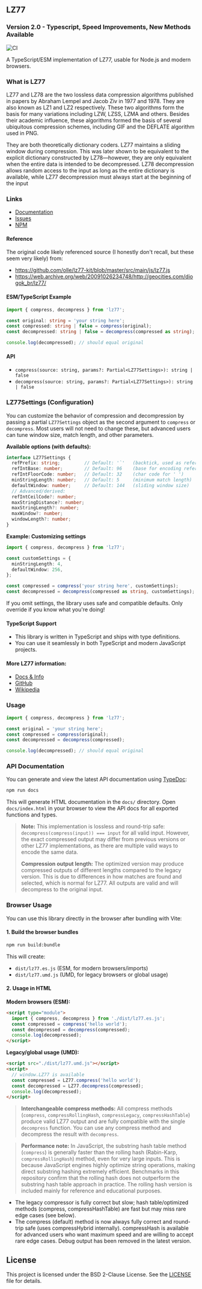 ## LZ77
### Version 2.0 - Typescript, Speed Improvements, New Methods Available
![CI](https://github.com/whoughton/lz77/actions/workflows/ci.yml/badge.svg)

A TypeScript/ESM implementation of LZ77, usable for Node.js and modern browsers.

### What is LZ77
LZ77 and LZ78 are the two lossless data compression algorithms published in papers by Abraham Lempel and Jacob Ziv in 1977 and 1978. They are also known as LZ1 and LZ2 respectively. These two algorithms form the basis for many variations including LZW, LZSS, LZMA and others. Besides their academic influence, these algorithms formed the basis of several ubiquitous compression schemes, including GIF and the DEFLATE algorithm used in PNG.

They are both theoretically dictionary coders. LZ77 maintains a sliding window during compression. This was later shown to be equivalent to the explicit dictionary constructed by LZ78—however, they are only equivalent when the entire data is intended to be decompressed. LZ78 decompression allows random access to the input as long as the entire dictionary is available, while LZ77 decompression must always start at the beginning of the input

### Links
- [Documentation](https://whoughton.github.io/lz77/docs/)
- [Issues](https://github.com/whoughton/lz77/issues)
- [NPM](https://www.npmjs.com/package/lz77)


#### Reference
The original code likely referenced source (I honestly don't recall, but these seem very likely) from:
- https://github.com/olle/lz77-kit/blob/master/src/main/js/lz77.js
- https://web.archive.org/web/20091026234748/http://geocities.com/diogok_br/lz77/

#### ESM/TypeScript Example

```ts
import { compress, decompress } from 'lz77';

const original: string = 'your string here';
const compressed: string | false = compress(original);
const decompressed: string | false = decompress(compressed as string);

console.log(decompressed); // should equal original
```

#### API
- `compress(source: string, params?: Partial<LZ77Settings>): string | false`
- `decompress(source: string, params?: Partial<LZ77Settings>): string | false`

### LZ77Settings (Configuration)

You can customize the behavior of compression and decompression by passing a partial `LZ77Settings` object as the second argument to `compress` or `decompress`. Most users will not need to change these, but advanced users can tune window size, match length, and other parameters.

**Available options (with defaults):**

```ts
interface LZ77Settings {
  refPrefix: string;         // Default: '`'   (backtick, used as reference marker)
  refIntBase: number;        // Default: 96    (base for encoding reference integers)
  refIntFloorCode: number;   // Default: 32    (char code for ' ')
  minStringLength: number;   // Default: 5     (minimum match length)
  defaultWindow: number;     // Default: 144   (sliding window size)
  // Advanced/derived:
  refIntCeilCode?: number;
  maxStringDistance?: number;
  maxStringLength?: number;
  maxWindow?: number;
  windowLength?: number;
}
```

**Example: Customizing settings**

```ts
import { compress, decompress } from 'lz77';

const customSettings = {
  minStringLength: 4,
  defaultWindow: 256,
};

const compressed = compress('your string here', customSettings);
const decompressed = decompress(compressed as string, customSettings);
```

If you omit settings, the library uses safe and compatible defaults. Only override if you know what you're doing!

#### TypeScript Support
- This library is written in TypeScript and ships with type definitions.
- You can use it seamlessly in both TypeScript and modern JavaScript projects.

#### More LZ77 information:
* [Docs & Info](https://whoughton.github.io/lz77/)
* [GitHub](https://github.com/whoughton/lz77)
* [Wikipedia](http://en.wikipedia.org/wiki/LZ77_and_LZ78)

### Usage

```js
import { compress, decompress } from 'lz77';

const original = 'your string here';
const compressed = compress(original);
const decompressed = decompress(compressed);

console.log(decompressed); // should equal original
```

### API Documentation

You can generate and view the latest API documentation using [TypeDoc](https://typedoc.org/):

```sh
npm run docs
```

This will generate HTML documentation in the `docs/` directory. Open `docs/index.html` in your browser to view the API docs for all exported functions and types.

> **Note:** This implementation is lossless and round-trip safe: `decompress(compress(input)) === input` for all valid input. However, the exact compressed output may differ from previous versions or other LZ77 implementations, as there are multiple valid ways to encode the same data.
>
> **Compression output length:** The optimized version may produce compressed outputs of different lengths compared to the legacy version. This is due to differences in how matches are found and selected, which is normal for LZ77. All outputs are valid and will decompress to the original input.

### Browser Usage

You can use this library directly in the browser after bundling with Vite:

#### 1. Build the browser bundles

```sh
npm run build:bundle
```
This will create:
- `dist/lz77.es.js` (ESM, for modern browsers/imports)
- `dist/lz77.umd.js` (UMD, for legacy browsers or global usage)

#### 2. Usage in HTML

**Modern browsers (ESM):**
```html
<script type="module">
  import { compress, decompress } from './dist/lz77.es.js';
  const compressed = compress('hello world');
  const decompressed = decompress(compressed);
  console.log(decompressed);
</script>
```

**Legacy/global usage (UMD):**
```html
<script src="./dist/lz77.umd.js"></script>
<script>
  // window.LZ77 is available
  const compressed = LZ77.compress('hello world');
  const decompressed = LZ77.decompress(compressed);
  console.log(decompressed);
</script>
```

> **Interchangeable compress methods:** All compress methods (`compress`, `compressRollingHash`, `compressLegacy`, `compressHashTable`) produce valid LZ77 output and are fully compatible with the single `decompress` function. You can use any compress method and decompress the result with `decompress`.

> **Performance note:** In JavaScript, the substring hash table method (`compress`) is generally faster than the rolling hash (Rabin-Karp, `compressRollingHash`) method, even for very large inputs. This is because JavaScript engines highly optimize string operations, making direct substring hashing extremely efficient. Benchmarks in this repository confirm that the rolling hash does not outperform the substring hash table approach in practice. The rolling hash version is included mainly for reference and educational purposes.

- The legacy compressor is fully correct but slow; hash table/optimized methods (compress, compressHashTable) are fast but may miss rare edge cases (see below).
- The compress (default) method is now always fully correct and round-trip safe (uses compressHybrid internally). compressHash is available for advanced users who want maximum speed and are willing to accept rare edge cases. Debug output has been removed in the latest version.

## License

This project is licensed under the BSD 2-Clause License. See the [LICENSE](./LICENSE) file for details.


